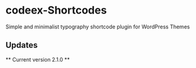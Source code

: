 # codeex-Shortcodes
Simple and minimalist typography shortcode plugin for WordPress Themes

## Updates
** Current version 2.1.0 **

